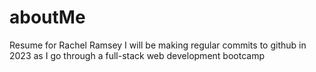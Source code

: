 # aboutMe
Resume for Rachel Ramsey
I will be making regular commits to github in 2023 as I go through a full-stack web development bootcamp
